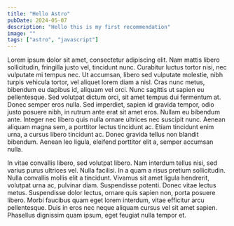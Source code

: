 ```yaml
---
title: "Hello Astro"
pubDate: 2024-05-07
description: "Hello this is my first recommendation"
image: ""
tags: ["astro", "javascript"]
---
```


Lorem ipsum dolor sit amet, consectetur adipiscing elit. Nam mattis libero sollicitudin, fringilla justo vel, tincidunt nunc. Curabitur luctus tortor nisi, nec vulputate mi tempus nec. Ut accumsan, libero sed vulputate molestie, nibh turpis vehicula tortor, vel aliquet lorem diam a nisl. Cras nunc metus, bibendum eu dapibus id, aliquam vel orci. Nunc sagittis ut sapien eu pellentesque. Sed volutpat dictum orci, sit amet tempus dui fermentum at. Donec semper eros nulla. Sed imperdiet, sapien id gravida tempor, odio justo posuere nibh, in rutrum ante erat sit amet eros. Nullam eu bibendum ante. Integer nec libero quis nulla ornare ultrices nec suscipit nunc. Aenean aliquam magna sem, a porttitor lectus tincidunt ac. Etiam tincidunt enim urna, a cursus libero tincidunt ac. Donec gravida tellus non blandit bibendum. Aenean leo ligula, eleifend porttitor elit a, semper accumsan nulla.

In vitae convallis libero, sed volutpat libero. Nam interdum tellus nisi, sed varius purus ultrices vel. Nulla facilisi. In a quam a risus pretium sollicitudin. Nulla convallis mollis elit a tincidunt. Vivamus sit amet ligula hendrerit, volutpat urna ac, pulvinar diam. Suspendisse potenti. Donec vitae lectus metus. Suspendisse dolor lectus, ornare quis sapien non, porta posuere libero. Morbi faucibus quam eget lorem interdum, vitae efficitur arcu pellentesque. Duis in eros nec neque aliquam cursus vel sit amet sapien. Phasellus dignissim quam ipsum, eget feugiat nulla tempor et.
